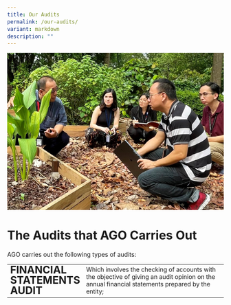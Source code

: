 ```yaml
---
title: Our Audits
permalink: /our-audits/
variant: markdown
description: ""
---
```

![](/images/our_audit.png)

# The Audits that AGO Carries Out
AGO carries out the following types of audits:


<table cellspacing="0" cellpadding="0" border="0" style="width: 100%;">
<tbody>
<tr>
	<td width="150px"><span style="font-size:1.5rem; font-weight:bold; line-height: 1">FINANCIAL STATEMENTS AUDIT</span></td>
<td>Which involves the checking of accounts with the objective of giving an audit opinion on the annual financial statements prepared by the entity;</td>
</tr>
</tbody>
</table>